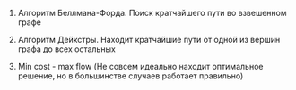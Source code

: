 1. Алгоритм Беллмана-Форда. Поиск кратчайшего пути во взвешенном графе

2. Алгоритм Дейкстры. Находит кратчайшие пути от одной из вершин графа до всех остальных

3. Min cost - max flow (Не совсем идеально находит оптимальное решение, но в большинстве случаев работает правильно)
